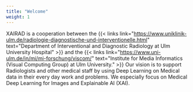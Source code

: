 ```yaml
---
title: "Welcome"
weight: 1
---
```


XAIRAD is a cooperation between the {{< links link="https://www.uniklinik-ulm.de/radiologie-diagnostische-und-interventionelle.html" text="Department of Interventional and Diagnostic Radiology at Ulm University Hospital" >}}
and the {{< links link="https://www.uni-ulm.de/in/mi/mi-forschung/viscom/" text="Institute for Media Informatics (Visual Computing Group) at Ulm University." >}}
 Our vision is to support Radiologists and other medical staff by using Deep Learning on Medical data in their every day work and problems. We especially focus on Medical Deep Learning for Images and  Explainable AI (XAI).